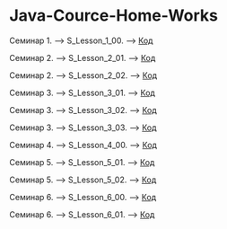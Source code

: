 # Java-Cource-Home-Works

Семинар 1. --> S_Lesson_1_00. --> [Код](/Seminar_1/S_Lesson_1_00.java)

Семинар 2. --> S_Lesson_2_01. --> [Код](/Seminar_2/S_Lesson_2_01.java)

Семинар 2. --> S_Lesson_2_02. --> [Код](/Seminar_2/S_Lesson_2_02.java)

Семинар 3. --> S_Lesson_3_01. --> [Код](/Seminar_3/S_Lesson_3_01.java)

Семинар 3. --> S_Lesson_3_02. --> [Код](/Seminar_3/S_Lesson_3_02.java)

Семинар 3. --> S_Lesson_3_03. --> [Код](/Seminar_3/S_Lesson_3_03.java)

Семинар 4. --> S_Lesson_4_00. --> [Код](/Seminar_4/S_Lesson_4_00.java)

Семинар 5. --> S_Lesson_5_01. --> [Код](/Seminar_5/S_Lesson_5_01.java)

Семинар 5. --> S_Lesson_5_02. --> [Код](/Seminar_5/S_Lesson_5_02.java)

Семинар 6. --> S_Lesson_6_00. --> [Код](/Seminar_6/S_Lesson_6_00.java)

Семинар 6. --> S_Lesson_6_01. --> [Код](/Seminar_6/S_Lesson_6_01.java)
